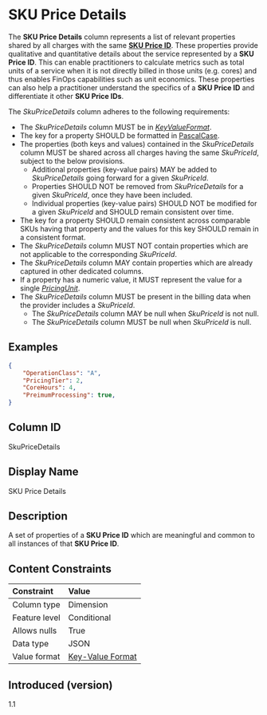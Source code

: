 # SKU Price Details

The **SKU Price Details** column represents a list of relevant properties shared by all charges with the same [**SKU Price ID**](#skupriceid). These properties provide qualitative and quantitative details about the service represented by a **SKU Price ID**. This can enable practitioners to calculate metrics such as total units of a service when it is not directly billed in those units (e.g. cores) and thus enables FinOps capabilities such as unit economics. These properties can also help a practitioner understand the specifics of a **SKU Price ID** and differentiate it other **SKU Price IDs**.


The *SkuPriceDetails* column adheres to the following requirements:

- The *SkuPriceDetails* column MUST be in [*KeyValueFormat*](#key-valueformat).
- The key for a property SHOULD be formatted in [PascalCase](#glossary:pascalcase).
- The properties (both keys and values) contained in the *SkuPriceDetails* column MUST be shared across all charges having the same *SkuPriceId*, subject to the below provisions.
  - Additional properties (key-value pairs) MAY be added to *SkuPriceDetails* going forward for a given *SkuPriceId*.
  - Properties SHOULD NOT be removed from *SkuPriceDetails* for a given *SkuPriceId*, once they have been included.
  - Individual properties (key-value pairs) SHOULD NOT be modified for a given *SkuPriceId* and SHOULD remain consistent over time.
- The key for a property SHOULD remain consistent across comparable SKUs having that property and the values for this key SHOULD remain in a consistent format.
- The *SkuPriceDetails* column MUST NOT contain properties which are not applicable to the corresponding *SkuPriceId*.
- The *SkuPriceDetails* column MAY contain properties which are already captured in other dedicated columns.
- If a property has a numeric value, it MUST represent the value for a single [*PricingUnit*](#pricingunit).
- The *SkuPriceDetails* column MUST be present in the billing data when the provider includes a *SkuPriceId*.
  - The *SkuPriceDetails* column MAY be null when *SkuPriceId* is not null.
  - The *SkuPriceDetails* column MUST be null when *SkuPriceId* is null.

## Examples

```json
{
    "OperationClass": "A",
    "PricingTier": 2,
    "CoreHours": 4,
    "PreimumProcessing": true,
}
```

## Column ID

SkuPriceDetails

## Display Name

SKU Price Details

## Description

A set of properties of a **SKU Price ID** which are meaningful and common to all instances of that **SKU Price ID**.

## Content Constraints

|    Constraint   |      Value       |
|:----------------|:-----------------|
| Column type     | Dimension        |
| Feature level   | Conditional      |
| Allows nulls    | True             |
| Data type       | JSON             |
| Value format    | [Key-Value Format](#key-valueformat) |

## Introduced (version)

1.1
